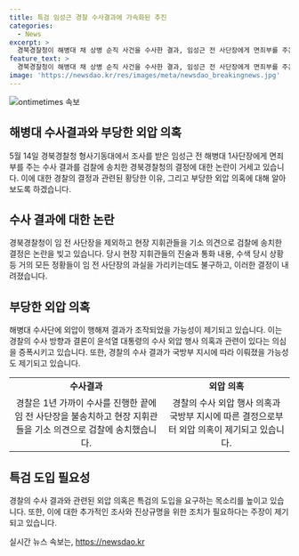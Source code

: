 ```yaml
---
title: 특검 임성근 경찰 수사결과에 가속화된 추진
categories:
  - News
excerpt: >
  경북경찰청이 해병대 채 상병 순직 사건을 수사한 결과, 임성근 전 사단장에게 면죄부를 주는 결정을 내리고 현장 지휘관들을 기소 의견으로 검찰에 송치했다. 이에 대해 임 전 사단장을 뺀 채로 수사 결과가 도출된 것으로 여겨지며, 윤석열 대통령의 수사 외압 의혹이 제기되고 있다. 이에 대한 강력한 특검 도입 필요성이 대두되고 있으며, 수사 외압 의혹은 여전히 남아 있어 고위공직자범죄수사처가 이를 신속히 수사해야 할 것으로 보인다.
feature_text: >
  경북경찰청이 해병대 채 상병 순직 사건을 수사한 결과, 임성근 전 사단장에게 면죄부를 주는 결정을 내리고 현장 지휘관들을 기소 의견으로 검찰에 송치했다. 이에 대해 임 전 사단장을 뺀 채로 수사 결과가 도출된 것으로 여겨지며, 윤석열 대통령의 수사 외압 의혹이 제기되고 있다. 이에 대한 강력한 특검 도입 필요성이 대두되고 있으며, 수사 외압 의혹은 여전히 남아 있어 고위공직자범죄수사처가 이를 신속히 수사해야 할 것으로 보인다.
image: 'https://newsdao.kr/res/images/meta/newsdao_breakingnews.jpg'
---
```


<p><img src="https://newsdao.kr/res/images/meta/newsdao_breakingnews.jpg" alt="ontimetimes 속보" /></p>

<h2 data-ke-size="size26">해병대 수사결과와 부당한 외압 의혹</h2>

<p data-ke-size="size16">5월 14일 경북경찰청 형사기동대에서 조사를 받은 임성근 전 해병대 1사단장에게 면죄부를 주는 수사 결과를 검찰에 송치한 경북경찰청의 결정에 대한 논란이 거세고 있습니다. 이에 대한 경찰의 결정과 관련된 황당한 이유, 그리고 부당한 외압 의혹에 대해 알아보도록 하겠습니다.</p>

<h2 data-ke-size="size26">수사 결과에 대한 논란</h2>

<p data-ke-size="size16">경북경찰청이 임 전 사단장을 제외하고 현장 지휘관들을 기소 의견으로 검찰에 송치한 결정은 논란을 빚고 있습니다. 당시 현장 지휘관들의 진술과 통화 내용, 수색 당시 상황 등 거의 모든 정황들이 임 전 사단장의 과실을 가리키는데도 불구하고, 이러한 결정이 내려졌습니다.</p>

<h2 data-ke-size="size26">부당한 외압 의혹</h2>

<p data-ke-size="size16">해병대 수사단에 외압이 행해져 결과가 조작되었을 가능성이 제기되고 있습니다. 이는 경찰의 수사 방향과 결론이 윤석열 대통령의 수사 외압 행사 의혹과 관련이 있다는 의심을 증폭시키고 있습니다. 또한, 경찰의 수사 결과가 국방부 지시에 따라 이뤄졌을 가능성도 제기되고 있습니다.</p>

<table>
  <tr>
    <td style="text-align: center; height: 17px;"><b>수사결과</b></td>
    <td style="text-align: center; height: 17px;"><b>외압 의혹</b></td>
  </tr>
  <tr>
    <td style="text-align: center;">경찰은 1년 가까이 수사를 진행한 끝에 임 전 사단장을 불송치하고 현장 지휘관들을 기소 의견으로 검찰에 송치했습니다.</td>
    <td style="text-align: center;">경찰의 수사 외압 행사 의혹과 국방부 지시에 따른 결정으로부터 외압 의혹이 제기되고 있습니다.</td>
  </tr>
</table>

<h2 data-ke-size="size26">특검 도입 필요성</h2>

<p data-ke-size="size16">경찰의 수사 결과와 관련된 외압 의혹은 특검의 도입을 요구하는 목소리를 높이고 있습니다. 또한, 이에 대한 추가적인 조사와 진상규명을 위한 조치가 필요하다는 주장이 제기되고 있습니다.</p>
실시간 뉴스 속보는, <a href="https://newsdao.kr" rel="dofollow">https://newsdao.kr</a>


